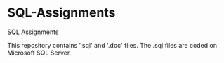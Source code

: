 # SQL-Assignments
SQL Assignments 

This repository contains '.sql' and '.doc' files. 
The .sql files are coded on Microsoft SQL Server.
